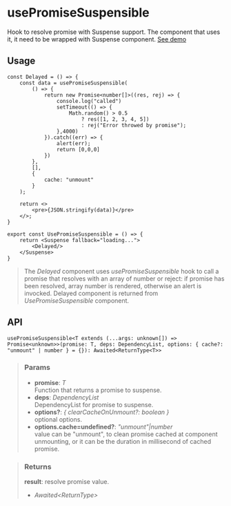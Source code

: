 # usePromiseSuspensible
Hook to resolve promise with Suspense support. The component that uses it, it need to be wrapped with Suspense component. [See demo](https://ndriadev.github.io/react-tools/#/hooks/api-dom/usePromiseSuspensible)

## Usage

```tsx
const Delayed = () => {
	const data = usePromiseSuspensible(
		() => {
			return new Promise<number[]>((res, rej) => {
				console.log("called")
				setTimeout(() => {
					Math.random() > 0.5
						? res([1, 2, 3, 4, 5])
						: rej("Error throwed by promise");
				},4000)
			}).catch((err) => {
				alert(err);
				return [0,0,0]
			})
		},
		[],
		{
			cache: "unmount"
		}
	);

	return <>
		<pre>{JSON.stringify(data)}</pre>
	</>;
}

export const UsePromiseSuspensible = () => {
	return <Suspense fallback="loading...">
		<Delayed/>
	</Suspense>
}
```

> The _Delayed_ component uses _usePromiseSuspensible_ hook to call a promise that resolves with an array of number or reject: if promise has been resolved, array number is rendered, otherwise an alert is invocked. Delayed component is returned from _UsePromiseSuspensible_ component.


## API

```tsx
usePromiseSuspensible<T extends (...args: unknown[]) => Promise<unknown>>(promise: T, deps: DependencyList, options: { cache?: "unmount" | number } = {}): Awaited<ReturnType<T>>
```


> ### Params
>
> - __promise__: _T_  
Function that returns a promise to suspense.
> - __deps__: _DependencyList_  
DependencyList for promise to suspense.
> - __options?__: _{ clearCacheOnUnmount?: boolean }_  
optional options.
> - __options.cache=undefined?__: _"unmount"|number_  
value can be "unmount", to clean promise cached at component unmounting, or it can be the duration in millisecond of cached promise.
>



> ### Returns
>
> __result__: resolve promise value.
> - _Awaited<ReturnType<T>>_  
>